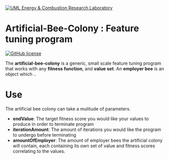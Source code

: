 [![UML Energy & Combustion Research Laboratory](http://faculty.uml.edu/Hunter_Mack/uploads/9/7/1/3/97138798/1481826668_2.png)](http://faculty.uml.edu/Hunter_Mack/)

# Artificial-Bee-Colony : Feature tuning program 


[![GitHub license](https://img.shields.io/badge/license-MIT-blue.svg)](https://github.com/hgromer/Artificial-Bee-Colony/blob/master/LICENSE)

The **artificial-bee-colony** is a generic, small scale feature tuning program that works with any **fitness function**, and **value set**. An **employer bee** is an object which ..


# Use

The artificial bee colony can take a mulitude of parameters.
- **endValue**: The target fitness score you would like your values to produce in order to terminate program
- **iterationAmount**: The amount of iterations you would like the program to undergo before terminating
- **amountOfEmployer**: The amount of employer bees the artificial colony will contain, each containing its own set of value and fitness scores correlating to the values.


